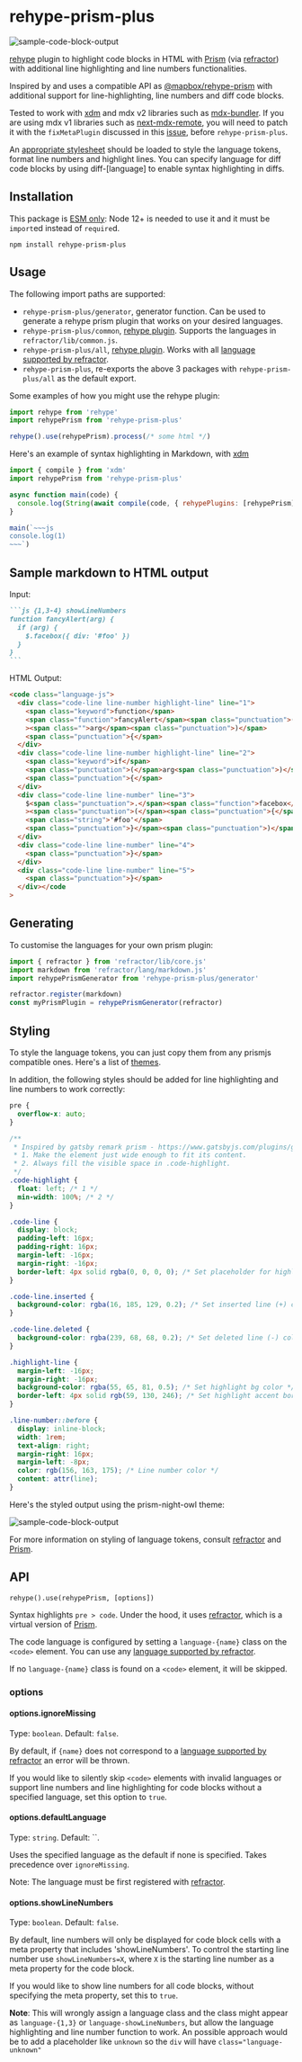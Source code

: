 # rehype-prism-plus

![sample-code-block-output](sample-code-block.png)

[rehype] plugin to highlight code blocks in HTML with [Prism] (via [refractor]) with additional line highlighting and line numbers functionalities.

Inspired by and uses a compatible API as [@mapbox/rehype-prism](https://github.com/mapbox/rehype-prism) with additional support for line-highlighting, line numbers and diff code blocks.

Tested to work with [xdm] and mdx v2 libraries such as [mdx-bundler]. If you are using mdx v1 libraries such as [next-mdx-remote], you will need to patch it with the `fixMetaPlugin` discussed in this [issue](https://github.com/timlrx/rehype-prism-plus/issues/20), before `rehype-prism-plus`.

An [appropriate stylesheet](#styling) should be loaded to style the language tokens, format line numbers and highlight lines. You can specify language for diff code blocks by using diff-[language] to enable syntax highlighting in diffs.

## Installation

This package is [ESM only](https://gist.github.com/sindresorhus/a39789f98801d908bbc7ff3ecc99d99c):
Node 12+ is needed to use it and it must be `import`ed instead of `require`d.

```
npm install rehype-prism-plus
```

## Usage

The following import paths are supported:

- `rehype-prism-plus/generator`, generator function. Can be used to generate a rehype prism plugin that works on your desired languages.
- `rehype-prism-plus/common`, [rehype plugin]. Supports the languages in `refractor/lib/common.js`.
- `rehype-prism-plus/all`, [rehype plugin]. Works with all [language supported by refractor].
- `rehype-prism-plus`, re-exports the above 3 packages with `rehype-prism-plus/all` as the default export.

Some examples of how you might use the rehype plugin:

```js
import rehype from 'rehype'
import rehypePrism from 'rehype-prism-plus'

rehype().use(rehypePrism).process(/* some html */)
```

Here's an example of syntax highlighting in Markdown, with [xdm]

```js
import { compile } from 'xdm'
import rehypePrism from 'rehype-prism-plus'

async function main(code) {
  console.log(String(await compile(code, { rehypePlugins: [rehypePrism] })))
}

main(`~~~js
console.log(1)
~~~`)
```

## Sample markdown to HTML output

Input:

````md
```js {1,3-4} showLineNumbers
function fancyAlert(arg) {
  if (arg) {
    $.facebox({ div: '#foo' })
  }
}
```
````

HTML Output:

```html
<code class="language-js">
  <div class="code-line line-number highlight-line" line="1">
    <span class="keyword">function</span>
    <span class="function">fancyAlert</span><span class="punctuation">(</span
    ><span class="">arg</span><span class="punctuation">)</span>
    <span class="punctuation">{</span>
  </div>
  <div class="code-line line-number highlight-line" line="2">
    <span class="keyword">if</span>
    <span class="punctuation">(</span>arg<span class="punctuation">)</span>
    <span class="punctuation">{</span>
  </div>
  <div class="code-line line-number" line="3">
    $<span class="punctuation">.</span><span class="function">facebox</span
    ><span class="punctuation">(</span><span class="punctuation">{</span> div<span class="">:</span>
    <span class="string">'#foo'</span>
    <span class="punctuation">}</span><span class="punctuation">)</span>
  </div>
  <div class="code-line line-number" line="4">
    <span class="punctuation">}</span>
  </div>
  <div class="code-line line-number" line="5">
    <span class="punctuation">}</span>
  </div></code
>
```

## Generating

To customise the languages for your own prism plugin:

```js
import { refractor } from 'refractor/lib/core.js'
import markdown from 'refractor/lang/markdown.js'
import rehypePrismGenerator from 'rehype-prism-plus/generator'

refractor.register(markdown)
const myPrismPlugin = rehypePrismGenerator(refractor)
```

## Styling

To style the language tokens, you can just copy them from any prismjs compatible ones. Here's a list of [themes](https://github.com/PrismJS/prism-themes).

In addition, the following styles should be added for line highlighting and line numbers to work correctly:

```css
pre {
  overflow-x: auto;
}

/**
 * Inspired by gatsby remark prism - https://www.gatsbyjs.com/plugins/gatsby-remark-prismjs/
 * 1. Make the element just wide enough to fit its content.
 * 2. Always fill the visible space in .code-highlight.
 */
.code-highlight {
  float: left; /* 1 */
  min-width: 100%; /* 2 */
}

.code-line {
  display: block;
  padding-left: 16px;
  padding-right: 16px;
  margin-left: -16px;
  margin-right: -16px;
  border-left: 4px solid rgba(0, 0, 0, 0); /* Set placeholder for highlight accent border color to transparent */
}

.code-line.inserted {
  background-color: rgba(16, 185, 129, 0.2); /* Set inserted line (+) color */
}

.code-line.deleted {
  background-color: rgba(239, 68, 68, 0.2); /* Set deleted line (-) color */
}

.highlight-line {
  margin-left: -16px;
  margin-right: -16px;
  background-color: rgba(55, 65, 81, 0.5); /* Set highlight bg color */
  border-left: 4px solid rgb(59, 130, 246); /* Set highlight accent border color */
}

.line-number::before {
  display: inline-block;
  width: 1rem;
  text-align: right;
  margin-right: 16px;
  margin-left: -8px;
  color: rgb(156, 163, 175); /* Line number color */
  content: attr(line);
}
```

Here's the styled output using the prism-night-owl theme:

![sample-code-block-output](sample-code-block.png)

For more information on styling of language tokens, consult [refractor] and [Prism].

## API

`rehype().use(rehypePrism, [options])`

Syntax highlights `pre > code`.
Under the hood, it uses [refractor], which is a virtual version of [Prism].

The code language is configured by setting a `language-{name}` class on the `<code>` element.
You can use any [language supported by refractor].

If no `language-{name}` class is found on a `<code>` element, it will be skipped.

### options

#### options.ignoreMissing

Type: `boolean`.
Default: `false`.

By default, if `{name}` does not correspond to a [language supported by refractor] an error will be thrown.

If you would like to silently skip `<code>` elements with invalid languages or support line numbers and line highlighting for code blocks without a specified language, set this option to `true`.

#### options.defaultLanguage

Type: `string`.
Default: ``.

Uses the specified language as the default if none is specified. Takes precedence over `ignoreMissing`.

Note: The language must be first registered with [refractor].

#### options.showLineNumbers

Type: `boolean`.
Default: `false`.

By default, line numbers will only be displayed for code block cells with a meta property that includes 'showLineNumbers'. To control the starting line number use `showLineNumbers=X`, where `X` is the starting line number as a meta property for the code block.

If you would like to show line numbers for all code blocks, without specifying the meta property, set this to `true`.

**Note**: This will wrongly assign a language class and the class might appear as `language-{1,3}` or `language-showLineNumbers`, but allow the language highlighting and line number function to work. An possible approach would be to add a placeholder like `unknown` so the `div` will have `class="language-unknown"`

[rehype]: https://github.com/wooorm/rehype
[prism]: http://prismjs.com/
[refractor]: https://github.com/wooorm/refractor
[rehype plugin]: https://github.com/rehypejs/rehype/blob/master/doc/plugins.md#using-plugins
[xdm]: https://github.com/wooorm/xdm
[mdx-bundler]: https://github.com/kentcdodds/mdx-bundler
[next-mdx-remote]: https://github.com/hashicorp/next-mdx-remote
[language supported by refractor]: https://github.com/wooorm/refractor#syntaxes
